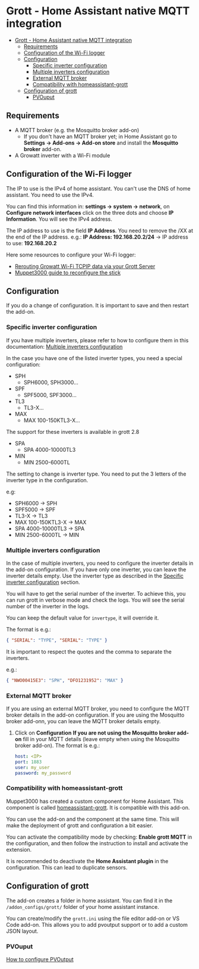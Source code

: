 # Grott - Home Assistant native MQTT integration

<!-- @import "[TOC]" {cmd="toc" depthFrom=1 depthTo=6 orderedList=false} -->

<!-- code_chunk_output -->

- [Grott - Home Assistant native MQTT integration](#grott---home-assistant-native-mqtt-integration)
  - [Requirements](#requirements)
  - [Configuration of the Wi-Fi logger](#configuration-of-the-wi-fi-logger)
  - [Configuration](#configuration)
    - [Specific inverter configuration](#specific-inverter-configuration)
    - [Multiple inverters configuration](#multiple-inverters-configuration)
    - [External MQTT broker](#external-mqtt-broker)
    - [Compatibility with homeassistant-grott](#compatibility-with-homeassistant-grott)
  - [Configuration of grott](#configuration-of-grott)
    - [PVOuput](#pvouput)

<!-- /code_chunk_output -->

## Requirements

- A MQTT broker (e.g. the Mosquitto broker add-on)
  - If you don't have an MQTT broker yet; in Home Assistant go to **Settings → Add-ons → Add-on store** and install the **Mosquitto broker** add-on.
- A Growatt inverter with a Wi-Fi module

## Configuration of the Wi-Fi logger

The IP to use is the IPv4 of home assistant. You can't use the DNS of home assistant. You need to use the IPv4.

You can find this information in: **settings → system → network**, on **Configure network interfaces** click on the three dots and choose **IP Information**. You will see the IPv4 address.

The IP address to use is the field **IP Address**. You need to remove the /XX at the end of the IP address. e.g.: **IP Address: 192.168.20.2/24** -> IP address to use: **192.168.20.2**

Here some resources to configure your Wi-Fi logger:

- [Rerouting Growatt Wi-Fi TCPIP data via your Grott Server](https://github.com/johanmeijer/grott/wiki/Rerouting-Growatt-Wifi-TCPIP-data-via-your-Grott-Server)
- [Muppet3000 guide to reconfigure the stick](https://github.com/muppet3000/homeassistant-grott/blob/main/docs/setup/datalogger.md)

## Configuration

If you do a change of configuration. It is important to save and then restart the add-on.

### Specific inverter configuration

If you have multiple inverters, please refer to how to configure them in this documentation: [Multiple inverters configuration](#multiple-inverters-configuration)

In the case you have one of the listed inverter types, you need a special configuration:

- SPH
  - SPH6000, SPH3000...
- SPF
  - SPF5000, SPF3000...
- TL3
  - TL3-X...
- MAX
  - MAX 100-150KTL3-X...

The support for these inverters is available in grott 2.8

- SPA
  - SPA 4000-10000TL3
- MIN
  - MIN 2500-6000TL

The setting to change is inverter type. You need to put the 3 letters of the inverter type in the configuration.

e.g:

- SPH6000 -> SPH
- SPF5000 -> SPF
- TL3-X -> TL3
- MAX 100-150KTL3-X -> MAX
- SPA 4000-10000TL3 -> SPA
- MIN 2500-6000TL -> MIN

### Multiple inverters configuration

In the case of multiple inverters, you need to configure the inverter details in the add-on configuration. If you have only one inverter, you can leave the inverter details empty. Use the inverter type as described in the [Specific inverter configuration](#specific-inverter-configuration) section.

You will have to get the serial number of the inverter. To achieve this, you can run grott in verbose mode and check the logs. You will see the serial number of the inverter in the logs.

You can keep the default value for `invertype`, it will override it.

The format is e.g.:

```json
{ "SERIAL": "TYPE", "SERIAL": "TYPE" }
```

It is important to respect the quotes and the comma to separate the inverters.

e.g.:

```json
{ "NWO00415E3": "SPH", "DFO1231952": "MAX" }
```

### External MQTT broker

If you are using an external MQTT broker, you need to configure the MQTT broker details in the add-on configuration. If you are using the Mosquitto broker add-onn, you can leave the MQTT broker details empty.

1. Click on **Configuration**
   **If you are not using the Mosquitto broker add-on** fill in your MQTT details (leave empty when using the Mosquitto broker add-on). The format is e.g.: <br>

   ```yaml
   host: <IP>
   port: 1883
   user: my_user
   password: my_password
   ```

### Compatibility with homeassistant-grott

Muppet3000 has created a custom component for Home Assistant. This component is called [homeassistant-grott](https://github.com/muppet3000/homeassistant-grott). It is compatible with this add-on.

You can use the add-on and the component at the same time. This will make the deployment of grott and configuration a bit easier.

You can activate the compatibility mode by checking: **Enable grott MQTT** in the configuration, and then follow the instruction to install and activate the extension.

It is recommended to deactivate the **Home Assistant plugin** in the configuration. This can lead to duplicate sensors.

## Configuration of grott

The add-on creates a folder in home assistant. You can find it in the `/addon_configs/grott/` folder of your home assistant instance.

You can create/modify the `grott.ini` using the file editor add-on or VS Code add-on. This allows you to add pvoutput support or to add a custom JSON layout.

### PVOuput

[How to configure PVOutput](https://github.com/johanmeijer/grott/wiki/PVOutput.org-support)
